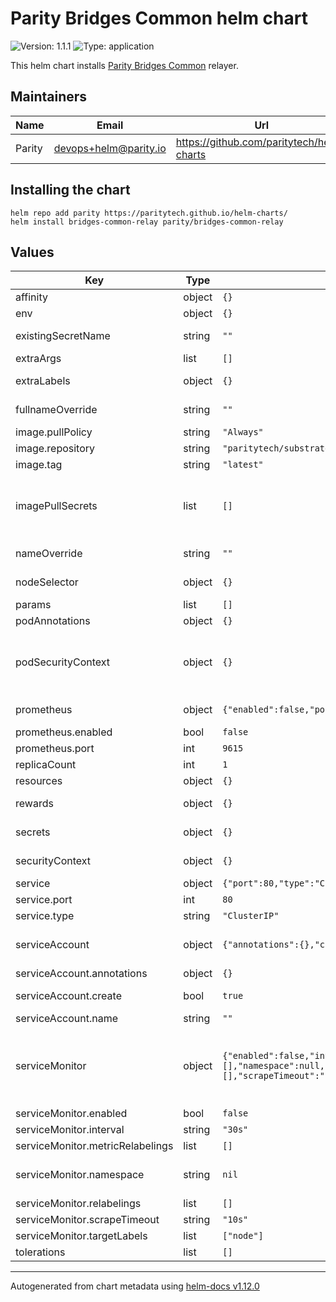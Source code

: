 <!--
DO NOT EDIT README.md manually!
We're using [helm-docs](https://github.com/norwoodj/helm-docs) to render values of the chart.
If you updated values.yaml file make sure to render a new README.md locally before submitting a Pull Request.

If you're using [pre-commit](https://pre-commit.com/) make sure to install the hooks first:
```
pre-commit install
```
REAMDE.md will be updating automatically after that.

Otherwise, you should install helm-docs and manually update README.md. Navigate to repository root and run:
`helm-docs --chart-search-root=charts/node --template-files=README.md.gotmpl`

You may encounter `files were modified by this hook` error after updating README.md.gotmpl file when using pre-commit.
This is intended behaviour. Make sure to run `git add -A` once again to stage changes in the auto-updated REAMDE.md
-->

# Parity Bridges Common helm chart

![Version: 1.1.1](https://img.shields.io/badge/Version-1.1.1-informational?style=flat-square) ![Type: application](https://img.shields.io/badge/Type-application-informational?style=flat-square)

This helm chart installs [Parity Bridges Common](https://github.com/paritytech/parity-bridges-common) relayer.

## Maintainers

| Name | Email | Url |
| ---- | ------ | --- |
| Parity | <devops+helm@parity.io> | <https://github.com/paritytech/helm-charts> |

## Installing the chart

```console
helm repo add parity https://paritytech.github.io/helm-charts/
helm install bridges-common-relay parity/bridges-common-relay
```

## Values

| Key | Type | Default | Description |
|-----|------|---------|-------------|
| affinity | object | `{}` | Assign custom affinity rules |
| env | object | `{}` | Set environment variables |
| existingSecretName | string | `""` | Override secrets with already existing secret name. |
| extraArgs | list | `[]` | Set extra command line arguments |
| extraLabels | object | `{}` | Additional common labels on pods and services |
| fullnameOverride | string | `""` | Provide a name to substitute for the full names of resources |
| image.pullPolicy | string | `"Always"` | Image pull policy |
| image.repository | string | `"paritytech/substrate-relay"` | Image repository |
| image.tag | string | `"latest"` | Image tag |
| imagePullSecrets | list | `[]` | Reference to one or more secrets to be used when pulling images. ref: https://kubernetes.io/docs/tasks/configure-pod-container/pull-image-private-registry/ |
| nameOverride | string | `""` | Provide a name in place of node for `app:` labels |
| nodeSelector | object | `{}` | Define which Nodes the Pods are scheduled on |
| params | list | `[]` |  |
| podAnnotations | object | `{}` | Annotations to add to the Pod |
| podSecurityContext | object | `{}` | SecurityContext holds pod-level security attributes and common container settings. ref: https://kubernetes.io/docs/tasks/configure-pod-container/security-context/ |
| prometheus | object | `{"enabled":false,"port":9615}` | Expose metrics via Prometheus format in /metrics endpoint. |
| prometheus.enabled | bool | `false` | Expose Prometheus metrics |
| prometheus.port | int | `9615` | The port for exposed Prometheus metrics |
| replicaCount | int | `1` |  |
| resources | object | `{}` | Resource limits & requests |
| rewards | object | `{}` | CronJobs to automatically claim relayer rewards |
| secrets | object | `{}` | Secrets will be mounted to pod /secrets/{key} |
| securityContext | object | `{}` | SecurityContext holds pod-level security attributes and common container settings. |
| service | object | `{"port":80,"type":"ClusterIP"}` | Service |
| service.port | int | `80` | Service port |
| service.type | string | `"ClusterIP"` | Service type |
| serviceAccount | object | `{"annotations":{},"create":true,"name":""}` | Service account for the node to use. ref: https://kubernetes.io/docs/tasks/configure-pod-container/configure-service-account/ |
| serviceAccount.annotations | object | `{}` | Annotations to add to the Service Account |
| serviceAccount.create | bool | `true` | Enable creation of a Service Account for the main container |
| serviceAccount.name | string | `""` | Service Account name |
| serviceMonitor | object | `{"enabled":false,"interval":"30s","metricRelabelings":[],"namespace":null,"relabelings":[],"scrapeTimeout":"10s","targetLabels":["node"]}` | Service Monitor of Prometheus-Operator ref: https://github.com/prometheus-operator/prometheus-operator/blob/main/Documentation/user-guides/getting-started.md#include-servicemonitors |
| serviceMonitor.enabled | bool | `false` | Enables Service Monitor |
| serviceMonitor.interval | string | `"30s"` | Scrape interval |
| serviceMonitor.metricRelabelings | list | `[]` | Metric relabelings config |
| serviceMonitor.namespace | string | `nil` | Namespace to deploy Service Monitor. If not set deploys in the same namespace with the chart |
| serviceMonitor.relabelings | list | `[]` | Relabelings config |
| serviceMonitor.scrapeTimeout | string | `"10s"` | Scrape timeout |
| serviceMonitor.targetLabels | list | `["node"]` | Labels to scrape |
| tolerations | list | `[]` | Tolerations for use with node taints |

----------------------------------------------
Autogenerated from chart metadata using [helm-docs v1.12.0](https://github.com/norwoodj/helm-docs/releases/v1.12.0)

